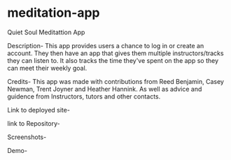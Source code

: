 # meditation-app

Quiet Soul Meditattion App 

Description- This app provides users a chance to log in or create an account. They then have an app that gives them multiple instructors/tracks they can listen to. It also tracks the time they've spent on the app so they can meet their weekly goal. 

Credits- This app was made with contributions from Reed Benjamin, Casey Newman, Trent Joyner and Heather Hannink. As well as advice and guidence from Instructors, tutors and other contacts.

Link to deployed site-

link to Repository- 

Screenshots-

Demo-

